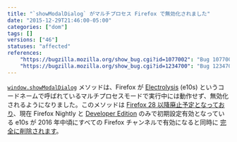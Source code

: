 ```yaml
---
title: "`showModalDialog` がマルチプロセス Firefox で無効化されました"
date: "2015-12-29T21:46:00-05:00"
categories: ["dom"]
tags: []
versions: ["46"]
statuses: "affected"
references:
    "https://bugzilla.mozilla.org/show_bug.cgi?id=1077002": "Bug 1077002 - window.showmodaldialog does not work with e10s"
    "https://bugzilla.mozilla.org/show_bug.cgi?id=1234700": "Bug 1234700 - Hide window.showModalDialog, at least when e10s is enabled"
---
```

[`window.showModalDialog`](https://developer.mozilla.org/ja/docs/Web/API/Window/showModalDialog) メソッドは、Firefox が  [Electrolysis](https://wiki.mozilla.org/Electrolysis) (e10s) というコードネームで呼ばれているマルチプロセスモードで実行中には動作せず、無効化されるようになりました。このメソッドは [Firefox 28 以降廃止予定となっており](https://www.fxsitecompat.com/ja/docs/2013/showmodaldialog-has-been-deprecated/)、現在 Firefox Nightly と [Developer Edition](https://www.fxsitecompat.com/ja/docs/2015/multi-process-is-enabled-by-default-on-the-developer-edition/) のみで初期設定有効となっている e10s が 2016 年中頃にすべての Firefox チャンネルで有効になると同時に [完全に削除されます](https://www.fxsitecompat.com/ja/docs/2015/window-showmodaldialog-will-be-removed/)。
